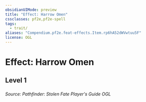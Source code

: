 ```yaml
---
obsidianUIMode: preview
title: "Effect: Harrow Omen"
cssclasses: pf2e,pf2e-spell
tags:
  - trait/
aliases: "Compendium.pf2e.feat-effects.Item.rp6hA52dWVwtuu5F"
license: OGL
---
```

# Effect: Harrow Omen
## Level 1
### 








*Source: Pathfinder: Stolen Fate Player's Guide*
*OGL*